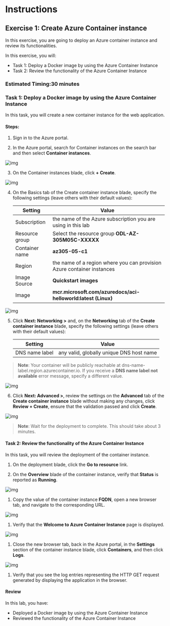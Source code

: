 # Instructions

## Exercise 1: Create Azure Container instance

In this exercise, you are going to deploy an Azure container instance and review its functionalities.

In this exercise, you will:

  + Task 1: Deploy a Docker image by using the Azure Container Instance
  + Task 2: Review the functionality of the Azure Container Instance

### Estimated Timing:30 minutes

### Task 1: Deploy a Docker image by using the Azure Container Instance

In this task, you will create a new container instance for the web application.

#### Steps:

1. Sign in to the Azure portal.

2. In the Azure portal, search for Container instances on the search bar and then select **Container instances**.  

![img](../media/cont1.png)

3. On the Container instances blade, click **+ Create**.

![img](../media/cont2.png)

4. On the Basics tab of the Create container instance blade, specify the following settings (leave others with their default values):

    | Setting | Value |
    | ---- | ---- |
    | Subscription | the name of the Azure subscription you are using in this lab |
    | Resource group | Select the resource group **ODL-AZ-305M05C-XXXXX** |
    | Container name | **az305-05-c1** |
    | Region | the name of a region where you can provision Azure container instances |
    | Image Source | **Quickstart images** |
    | Image | **mcr.microsoft.com/azuredocs/aci-helloworld:latest (Linux)** |

![img](../media/cont3.png)

5. Click **Next: Networking >** and, on the **Networking** tab of the **Create container instance** blade, specify the following settings (leave others with their default values):

    | Setting | Value |
    | --- | --- |
    | DNS name label | any valid, globally unique DNS host name |
 
  >**Note**: Your container will be publicly reachable at dns-name-label.region.azurecontainer.io. If you receive a **DNS name label not available** error message, specify a different value.
 
 ![img](../media/cont4.png)
 
 6. Click **Next: Advanced >**, review the settings on the **Advanced** tab of the **Create container instance** blade without making any changes, click **Review + Create**, ensure that the validation passed and click **Create**.

![img](../media/cont5.png)

>**Note**: Wait for the deployment to complete. This should take about 3 minutes.

#### Task 2: Review the functionality of the Azure Container Instance

In this task, you will review the deployment of the container instance.

1. On the deployment blade, click the **Go to resource** link.

1. On the **Overview** blade of the container instance, verify that **Status** is reported as **Running**.

![img](../media/cont6.png)

1. Copy the value of the container instance **FQDN**, open a new browser tab, and navigate to the corresponding URL.

![img](../media/cont7.png)

1. Verify that the **Welcome to Azure Container Instance** page is displayed.

![img](../media/cont8.png)

1. Close the new browser tab, back in the Azure portal, in the **Settings** section of the container instance blade, click **Containers**, and then click **Logs**.

![img](../media/cont9.png)

1. Verify that you see the log entries representing the HTTP GET request generated by displaying the application in the browser.


#### Review

In this lab, you have:

- Deployed a Docker image by using the Azure Container Instance
- Reviewed the functionality of the Azure Container Instance
